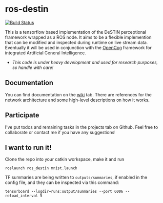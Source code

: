 # ros-destin

[![Build Status](https://travis-ci.org/elggem/ae-destin.svg?branch=master)](https://travis-ci.org/elggem/ae-destin)

This is a tensorflow based implementation of the DeSTIN perceptional framework wrapped as a ROS node. It aims to be a flexible implemention that can be modified and inspected during runtime on live stream data. Eventually it will be used in conjunction with the [OpenCog](https://github.com/opencog/opencog) framework for integrated Artificial General Intelligence.

  - *This code is under heavy development and used for research purposes, so handle with care!*

## Documentation

You can find documentation on the [wiki](https://github.com/elggem/ae-destin/wiki) tab. There are references for the network architecture and some high-level descriptions on how it works.

## Participate

I've put todos and remaining tasks in the projects tab on Github. Feel free to collaborate or contact me if you have any suggestions!

## I want to run it!

Clone the repo into your catkin workspace, make it and run

    roslaunch ros_destin mnist.launch

TF summaries are being written to `outputs/summaries`, if enabled in the config file, and they can be inspected via this command:

    tensorboard --logdir=runs:output/summaries --port 6006 --reload_interval 5



